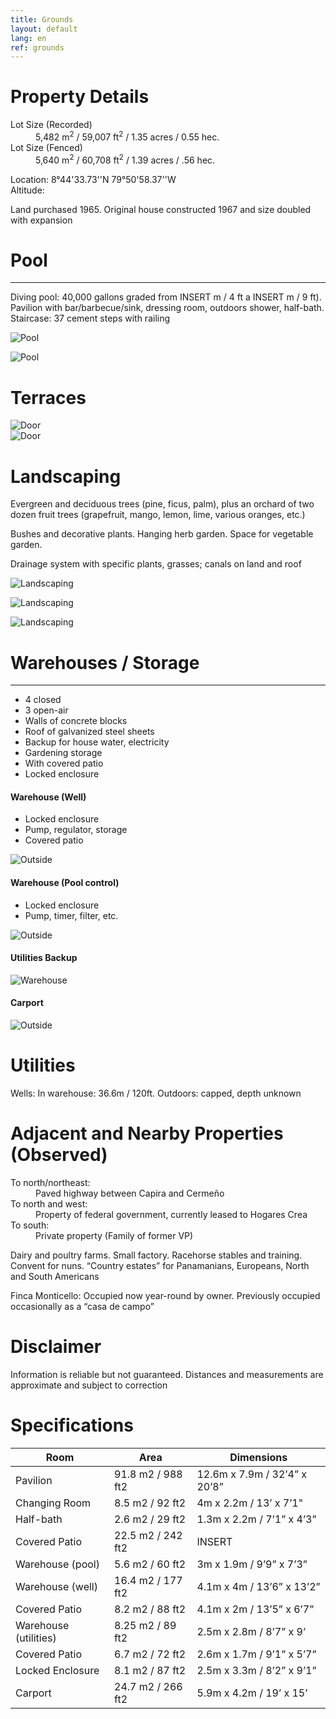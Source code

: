 ```yaml
---
title: Grounds
layout: default
lang: en
ref: grounds
---
```



# Property Details
<dl>

<dt>Lot Size (Recorded)</dt>
<dd>5,482 m<sup>2</sup> / 59,007 ft<sup>2</sup> / 1.35 acres / 0.55 hec.</dd>

<dt>Lot Size (Fenced)</dt>
<dd>5,640 m<sup>2</sup> / 60,708 ft<sup>2</sup> / 1.39 acres / .56 hec.</dd>

</dl>

Location: 8°44'33.73''N 79°50'58.37''W  
Altitude:

Land purchased 1965. Original house constructed 1967 and size doubled with expansion




# Pool
---

Diving pool: 40,000 gallons graded from INSERT m / 4 ft a INSERT m / 9 ft). Pavilion with bar/barbecue/sink, dressing room, outdoors shower, half-bath. Staircase: 37 cement steps with railing

![Pool](/assets/img/pool1.jpg)

![Pool](/assets/img/pool2.jpg)

# Terraces


<div class="row">

<div class="col-sm text-center">
<img src="/assets/img/terrace1.jpg" alt="Door">

</div>
<div class="col-sm text-center">
<img src="/assets/img/terrace2.jpg" alt="Door">

</div>
</div>

# Landscaping

Evergreen and deciduous trees (pine, ficus, palm), plus an orchard of two dozen fruit trees (grapefruit, mango, lemon, lime, various oranges, etc.)

Bushes and decorative plants. Hanging herb garden. Space for vegetable garden.

Drainage system with specific plants, grasses; canals on land and roof

![Landscaping](/assets/img/landscaping1.jpg)

![Landscaping](/assets/img/landscaping2.jpeg)

![Landscaping](/assets/img/landscaping3.jpg)





# Warehouses / Storage
---

* 4 closed
* 3 open-air
* Walls of concrete blocks
* Roof of galvanized steel sheets
* Backup for house water, electricity
* Gardening storage  
* With covered patio
* Locked enclosure


#### Warehouse (Well)
* Locked enclosure
* Pump, regulator, storage
* Covered patio

![Outside](/assets/img/warehouse.jpg)

#### Warehouse (Pool control)
* Locked enclosure
* Pump, timer, filter, etc.

![Outside](/assets/img/warehouseSide.jpeg)


#### Utilities Backup

![Warehouse](/assets/img/warehouse3.jpeg)

#### Carport

![Outside](/assets/img/car.jpg)




# Utilities  

Wells:  In warehouse: 36.6m / 120ft.  Outdoors: capped, depth unknown

# Adjacent and Nearby Properties (Observed)
<dl>

<dt>To north/northeast:</dt>
<dd>Paved highway between Capira and Cermeño</dd>

<dt>To north and west:</dt>
<dd>Property of federal government, currently leased to Hogares Crea</dd>

<dt>To south:</dt>
<dd>Private property (Family of former VP)  </dd>


</dl>


Dairy and poultry farms. Small factory. Racehorse stables and training. Convent for nuns. “Country estates” for Panamanians, Europeans, North and South Americans

Finca Monticello: Occupied now year-round by owner. Previously occupied occasionally as a “casa de campo”

# Disclaimer  

Information is reliable but not guaranteed. Distances and measurements are approximate and subject to correction





# Specifications

| Room | Area | Dimensions |
|-|-|-|
| Pavilion | 91.8 m2 / 988 ft2 | 12.6m x 7.9m / 32’4” x 20’8” |
| Changing Room | 8.5 m2 / 92 ft2 | 4m x 2.2m / 13’ x 7’1"  |
| Half-bath | 2.6 m2 / 29 ft2 | 1.3m x 2.2m / 7’1” x 4’3” |
| Covered Patio | 22.5 m2 /  242 ft2 | INSERT |
| Warehouse (pool) | 5.6 m2 / 60 ft2 | 3m x 1.9m / 9’9” x 7’3” |
| Warehouse (well) | 16.4 m2 / 177 ft2 | 4.1m x 4m / 13’6” x 13’2” |
| Covered Patio | 8.2 m2 / 88 ft2 | 4.1m x 2m / 13’5” x 6’7” |
| Warehouse (utilities) | 8.25 m2 / 89 ft2 | 2.5m x 2.8m / 8’7” x 9’ |
| Covered Patio | 6.7 m2 / 72 ft2 | 2.6m x 1.7m / 9’1” x 5’7” |
| Locked Enclosure | 8.1 m2 / 87 ft2 | 2.5m x 3.3m / 8’2” x 9’1” |
| Carport | 24.7 m2 / 266 ft2 | 5.9m x 4.2m  / 19’ x 15’ |
